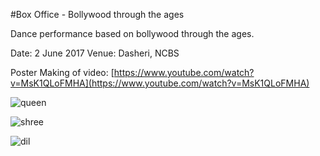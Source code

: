 #Box Office - Bollywood through the ages

Dance performance based on bollywood through the ages. 

Date: 2 June 2017
Venue: Dasheri, NCBS

Poster Making of video: [https://www.youtube.com/watch?v=MsK1QLoFMHA](https://www.youtube.com/watch?v=MsK1QLoFMHA)

![queen](https://user-images.githubusercontent.com/8757115/40574040-b92e673c-60e8-11e8-9223-7b30fc48edee.jpg)

![shree](https://user-images.githubusercontent.com/8757115/40574054-25484212-60e9-11e8-9d8b-b2bd026dc5e2.jpg)

![dil](https://user-images.githubusercontent.com/8757115/40574058-2fc50900-60e9-11e8-976a-0ff1a04accf1.jpg)